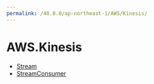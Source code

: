 ```yaml
---
permalink: /48.0.0/ap-northeast-1/AWS/Kinesis/
---
```


# AWS.Kinesis



* [Stream](Stream.md)
* [StreamConsumer](StreamConsumer.md)